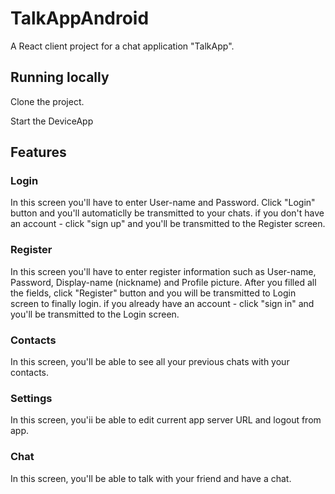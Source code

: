 # TalkAppAndroid

[//]: # (head-end)

A React client project for a chat application "TalkApp".

## Running locally

Clone the project.

Start the DeviceApp

## Features

### Login

In this screen you'll have to enter User-name and Password.
Click "Login" button and you'll automaticlly be transmitted to your chats.
if you don't have an account - click "sign up" and you'll be transmitted to the Register screen.

### Register

In this screen you'll have to enter register information such as User-name, Password, Display-name (nickname) and Profile picture.
After you filled all the fields, click "Register" button and you will be transmitted to Login screen to finally login.
if you already have an account - click "sign in" and you'll be transmitted to the Login screen.

### Contacts

In this screen, you'll be able to see all your previous chats with your contacts.

### Settings

In this screen, you'ii be able to edit current app server URL and logout from app.

### Chat

In this screen, you'll be able to talk with your friend and have a chat.

[//]: # (head-end)

[//]: # (foot-start)

[{]: <helper> (navStep)

[}]: #
